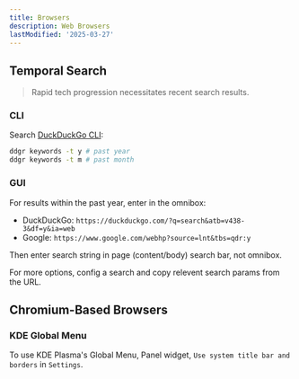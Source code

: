 ```yaml
---
title: Browsers
description: Web Browsers
lastModified: '2025-03-27'
---
```


## Temporal Search

> Rapid tech progression necessitates recent search results.

### CLI

Search [DuckDuckGo CLI](../apps/ddgr.md):

```bash
ddgr keywords -t y # past year
ddgr keywords -t m # past month
```

### GUI

For results within the past year, enter in the omnibox:

- DuckDuckGo: `https://duckduckgo.com/?q=search&atb=v438-3&df=y&ia=web`
- Google: `https://www.google.com/webhp?source=lnt&tbs=qdr:y`

Then enter search string in page (content/body) search bar, not omnibox.

For more options, config a search and copy relevent search params from the URL.

## Chromium-Based Browsers

### KDE Global Menu

To use KDE Plasma's Global Menu, Panel widget, `Use system title bar and borders` in `Settings`.

